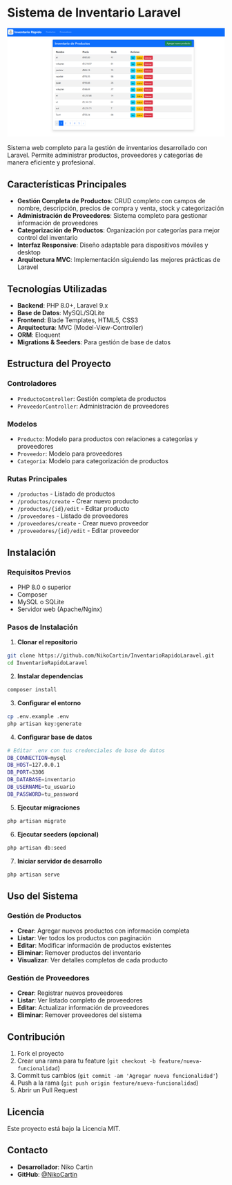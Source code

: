 
# Sistema de Inventario Laravel

![Portada del Sistema de Inventario](public/PortadaInventario.PNG)

Sistema web completo para la gestión de inventarios desarrollado con Laravel. Permite administrar productos, proveedores y categorías de manera eficiente y profesional.

## Características Principales

- **Gestión Completa de Productos**: CRUD completo con campos de nombre, descripción, precios de compra y venta, stock y categorización
- **Administración de Proveedores**: Sistema completo para gestionar información de proveedores
- **Categorización de Productos**: Organización por categorías para mejor control del inventario
- **Interfaz Responsive**: Diseño adaptable para dispositivos móviles y desktop
- **Arquitectura MVC**: Implementación siguiendo las mejores prácticas de Laravel

## Tecnologías Utilizadas

- **Backend**: PHP 8.0+, Laravel 9.x
- **Base de Datos**: MySQL/SQLite
- **Frontend**: Blade Templates, HTML5, CSS3
- **Arquitectura**: MVC (Model-View-Controller)
- **ORM**: Eloquent
- **Migrations & Seeders**: Para gestión de base de datos

## Estructura del Proyecto

### Controladores
- `ProductoController`: Gestión completa de productos
- `ProveedorController`: Administración de proveedores

### Modelos
- `Producto`: Modelo para productos con relaciones a categorías y proveedores
- `Proveedor`: Modelo para proveedores
- `Categoria`: Modelo para categorización de productos

### Rutas Principales
- `/productos` - Listado de productos
- `/productos/create` - Crear nuevo producto
- `/productos/{id}/edit` - Editar producto
- `/proveedores` - Listado de proveedores
- `/proveedores/create` - Crear nuevo proveedor
- `/proveedores/{id}/edit` - Editar proveedor

## Instalación

### Requisitos Previos
- PHP 8.0 o superior
- Composer
- MySQL o SQLite
- Servidor web (Apache/Nginx)

### Pasos de Instalación

1. **Clonar el repositorio**
```bash
git clone https://github.com/NikoCartin/InventarioRapidoLaravel.git
cd InventarioRapidoLaravel
```

2. **Instalar dependencias**
```bash
composer install
```

3. **Configurar el entorno**
```bash
cp .env.example .env
php artisan key:generate
```

4. **Configurar base de datos**
```bash
# Editar .env con tus credenciales de base de datos
DB_CONNECTION=mysql
DB_HOST=127.0.0.1
DB_PORT=3306
DB_DATABASE=inventario
DB_USERNAME=tu_usuario
DB_PASSWORD=tu_password
```

5. **Ejecutar migraciones**
```bash
php artisan migrate
```

6. **Ejecutar seeders (opcional)**
```bash
php artisan db:seed
```

7. **Iniciar servidor de desarrollo**
```bash
php artisan serve
```

## Uso del Sistema

### Gestión de Productos
- **Crear**: Agregar nuevos productos con información completa
- **Listar**: Ver todos los productos con paginación
- **Editar**: Modificar información de productos existentes
- **Eliminar**: Remover productos del inventario
- **Visualizar**: Ver detalles completos de cada producto

### Gestión de Proveedores
- **Crear**: Registrar nuevos proveedores
- **Listar**: Ver listado completo de proveedores
- **Editar**: Actualizar información de proveedores
- **Eliminar**: Remover proveedores del sistema

## Contribución

1. Fork el proyecto
2. Crear una rama para tu feature (`git checkout -b feature/nueva-funcionalidad`)
3. Commit tus cambios (`git commit -am 'Agregar nueva funcionalidad'`)
4. Push a la rama (`git push origin feature/nueva-funcionalidad`)
5. Abrir un Pull Request

## Licencia

Este proyecto está bajo la Licencia MIT.

## Contacto

- **Desarrollador**: Niko Cartin
- **GitHub**: [@NikoCartin](https://github.com/NikoCartin)